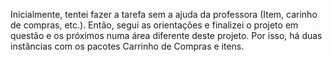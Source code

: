 Inicialmente, tentei fazer a tarefa sem a ajuda da professora (Item, carinho de compras, etc.). Então, segui as orientações e finalizei o projeto em questão e os próximos numa área diferente deste projeto. Por isso, há duas instâncias com os pacotes Carrinho de Compras e itens.
